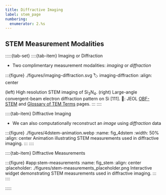 ```yaml
---
title: Diffractive Imaging
label: stem_page
numbering:
  enumerator: 2.%s
---
```


## STEM Measurement Modalities

:::::{tab-set}
::::{tab-item} Imaging or Diffraction

- Two complimentary measurement modalities: _imaging_ or _diffraction_

:::{figure} ./figures/imaging-diffraction.svg
:label: imaging-diffraction
:align: center

(left) High resolution STEM imaging of Si$_3$N$_4$.
(right) Large-angle convergent-beam electron diffraction pattern on Si [111].
📸: JEOL [OBF-STEM](https://www.jeolusa.com/PRODUCTS/Transmission-Electron-Microscopes-TEM/Analytical-Data-Optimization/OBF-STEM-System-Option) and [Glossary of TEM Terms](https://www.jeol.com/words/emterms/20121023.055858.php#gsc.tab=0) pages.
:::
::::

::::{tab-item} Diffractive Imaging

- We can also computationally reconstruct an _image_ using _diffraction_ data

:::{figure} ./figures/4dstem-animation.webp
:name: fig_4dstem
:width: 50%
:align: center
Animation illustrating STEM measurements used in diffractive imaging.
:::
::::

::::{tab-item} Diffractive Measurements

:::{figure} #app:stem-measurements
:name: fig_stem
:align: center
:placeholder: ./figures/stem-measurements_placeholder.png
Interactive widget demonstrating STEM measurements used in diffractive imaging.
:::
::::

:::::

